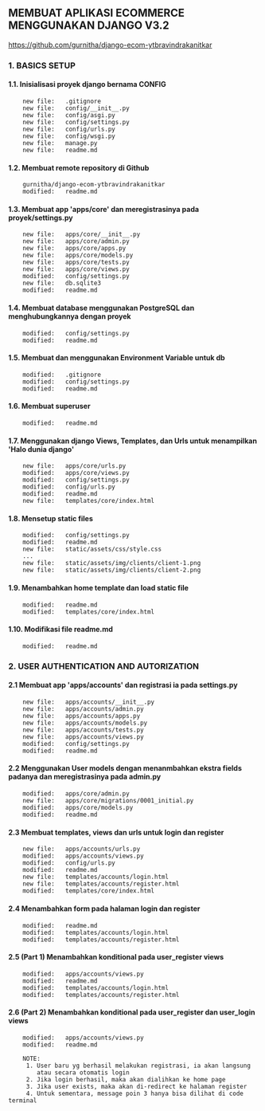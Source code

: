 ## MEMBUAT APLIKASI ECOMMERCE MENGGUNAKAN DJANGO V3.2

https://github.com/gurnitha/django-ecom-ytbravindrakanitkar

### 1. BASICS SETUP 

#### 1.1. Inisialisasi proyek django bernama CONFIG

        new file:   .gitignore
        new file:   config/__init__.py
        new file:   config/asgi.py
        new file:   config/settings.py
        new file:   config/urls.py
        new file:   config/wsgi.py
        new file:   manage.py
        new file:   readme.md

#### 1.2. Membuat remote repository di Github 

		gurnitha/django-ecom-ytbravindrakanitkar
        modified:   readme.md

#### 1.3. Membuat app 'apps/core' dan meregistrasinya pada proyek/settings.py


        new file:   apps/core/__init__.py
        new file:   apps/core/admin.py
        new file:   apps/core/apps.py
        new file:   apps/core/models.py
        new file:   apps/core/tests.py
        new file:   apps/core/views.py
        modified:   config/settings.py
        new file:   db.sqlite3
        modified:   readme.md

#### 1.4. Membuat database menggunakan PostgreSQL dan menghubungkannya dengan proyek 

        modified:   config/settings.py
        modified:   readme.md


#### 1.5. Membuat dan menggunakan Environment Variable untuk db 

        modified:   .gitignore
        modified:   config/settings.py
        modified:   readme.md


#### 1.6. Membuat superuser

        modified:   readme.md

#### 1.7. Menggunakan django Views, Templates, dan Urls untuk menampilkan 'Halo dunia django' 


        new file:   apps/core/urls.py
        modified:   apps/core/views.py
        modified:   config/settings.py
        modified:   config/urls.py
        modified:   readme.md
        new file:   templates/core/index.html

#### 1.8. Mensetup static files 

        modified:   config/settings.py
        modified:   readme.md
        new file:   static/assets/css/style.css
        ...
        new file:   static/assets/img/clients/client-1.png
        new file:   static/assets/img/clients/client-2.png

#### 1.9. Menambahkan home template dan load static file 

        modified:   readme.md
        modified:   templates/core/index.html


#### 1.10. Modifikasi file readme.md

        modified:   readme.md

### 2. USER AUTHENTICATION AND AUTORIZATION

#### 2.1 Membuat app 'apps/accounts' dan registrasi ia pada settings.py

        new file:   apps/accounts/__init__.py
        new file:   apps/accounts/admin.py
        new file:   apps/accounts/apps.py
        new file:   apps/accounts/models.py
        new file:   apps/accounts/tests.py
        new file:   apps/accounts/views.py
        modified:   config/settings.py
        modified:   readme.md


#### 2.2 Menggunakan User models dengan menanmbahkan ekstra fields padanya dan meregistrasinya pada admin.py 

        modified:   apps/core/admin.py
        new file:   apps/core/migrations/0001_initial.py
        modified:   apps/core/models.py
        modified:   readme.md

#### 2.3 Membuat templates, views dan urls untuk login dan register

        new file:   apps/accounts/urls.py
        modified:   apps/accounts/views.py
        modified:   config/urls.py
        modified:   readme.md
        new file:   templates/accounts/login.html
        new file:   templates/accounts/register.html
        modified:   templates/core/index.html

#### 2.4 Menambahkan form pada halaman login dan register

        modified:   readme.md
        modified:   templates/accounts/login.html
        modified:   templates/accounts/register.html

#### 2.5 (Part 1) Menambahkan konditional pada user_register views

        modified:   apps/accounts/views.py
        modified:   readme.md
        modified:   templates/accounts/login.html
        modified:   templates/accounts/register.html

#### 2.6 (Part 2) Menambahkan konditional pada user_register dan user_login views


        modified:   apps/accounts/views.py
        modified:   readme.md

        NOTE:
         1. User baru yg berhasil melakukan registrasi, ia akan langsung
            atau secara otomatis login
         2. Jika login berhasil, maka akan dialihkan ke home page    
         3. Jika user exists, maka akan di-redirect ke halaman register
         4. Untuk sementara, message poin 3 hanya bisa dilihat di code terminal    

























































































































